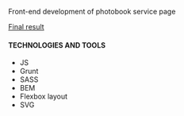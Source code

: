 <p>Front-end development of photobook service page</p>
<a href="https://lastavenka.github.io/photobook/build/index.html" target="_blank">Final result</a>

<h4>TECHNOLOGIES AND TOOLS</h4>
<ul>
  <li>JS</li>
  <li>Grunt</li>
  <li>SASS</li>
  <li>BEM</li>
  <li>Flexbox layout</li>
  <li>SVG</li>
</ul>
